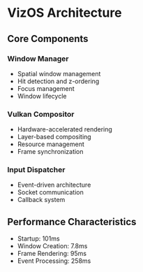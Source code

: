 # VizOS Architecture

## Core Components

### Window Manager
- Spatial window management
- Hit detection and z-ordering  
- Focus management
- Window lifecycle

### Vulkan Compositor
- Hardware-accelerated rendering
- Layer-based compositing
- Resource management
- Frame synchronization

### Input Dispatcher
- Event-driven architecture
- Socket communication
- Callback system

## Performance Characteristics

- Startup: 101ms
- Window Creation: 7.8ms
- Frame Rendering: 95ms
- Event Processing: 258ms
